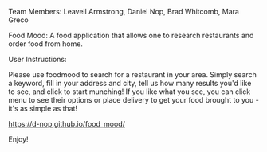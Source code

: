 Team Members: Leaveil Armstrong, Daniel Nop, Brad Whitcomb, Mara Greco

Food Mood: A food application that allows one to research restaurants and order food from home.

User Instructions:

Please use foodmood to search for a restaurant in your area. Simply search a keyword, fill in your address and city, tell us how many results you'd like to see, and click to start munching! If you like what you see, you can click menu to see their options or place delivery to get your food brought to you - it's as simple as that!

https://d-nop.github.io/food_mood/

Enjoy!
